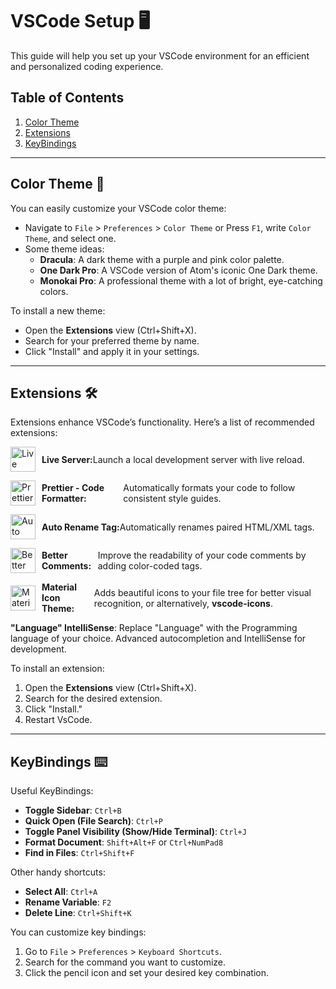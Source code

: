 # VSCode Setup 🖥️

This guide will help you set up your VSCode environment for an efficient and personalized coding experience.

## Table of Contents
1. [Color Theme](#color-theme)  
2. [Extensions](#extensions)  
3. [KeyBindings](#keybindings)  

---

## Color Theme 🎨

You can easily customize your VSCode color theme:

- Navigate to `File` > `Preferences` > `Color Theme` or Press `F1`, write `Color Theme`, and select one.
- Some theme ideas:
  - **Dracula**: A dark theme with a purple and pink color palette.
  - **One Dark Pro**: A VSCode version of Atom's iconic One Dark theme.
  - **Monokai Pro**: A professional theme with a lot of bright, eye-catching colors.
  
To install a new theme:
- Open the **Extensions** view (Ctrl+Shift+X).
- Search for your preferred theme by name.
- Click "Install" and apply it in your settings.

---

## Extensions 🛠️

Extensions enhance VSCode’s functionality. Here’s a list of recommended extensions:

<p align="left" style="display: flex; align-items: center;">
  <img src="small/icone-1.ico" alt="Live Server Icon" width="40" />  
  <strong style="margin-left: 10px;">Live Server:</strong>  
  <span>Launch a local development server with live reload.</span>
</p>

<p align="left" style="display: flex; align-items: center;">
  <img src="small/icone-4.ico" alt="Prettier Icon" width="40" />  
  <strong style="margin-left: 10px;">Prettier - Code Formatter:</strong>  
  <span>Automatically formats your code to follow consistent style guides.</span>
</p>

<p align="left" style="display: flex; align-items: center;">
  <img src="small/icone-2.ico" alt="Auto Rename Tag Icon" width="40" />  
  <strong style="margin-left: 10px;">Auto Rename Tag:</strong>  
  <span>Automatically renames paired HTML/XML tags.</span>
</p>

<p align="left" style="display: flex; align-items: center;">
  <img src="small/icone-5.ico" alt="Better Comments Icon" width="40" />  
  <strong style="margin-left: 10px;">Better Comments:</strong>  
  <span>Improve the readability of your code comments by adding color-coded tags.</span>
</p>

<p align="left" style="display: flex; align-items: center;">
  <img src="small/icone-3.ico" alt="Material Icon Theme Icon" width="40" />  
  <strong style="margin-left: 10px;">Material Icon Theme:</strong>  
  <span>Adds beautiful icons to your file tree for better visual recognition, or alternatively, <strong>vscode-icons</strong>.</span>
</p>

**"Language" IntelliSense**: Replace "Language" with the Programming language of your choice. Advanced autocompletion and IntelliSense for development.


To install an extension:
1. Open the **Extensions** view (Ctrl+Shift+X).
2. Search for the desired extension.
3. Click "Install."
4. Restart VsCode.

---

## KeyBindings ⌨️

Useful KeyBindings: 

- **Toggle Sidebar**: `Ctrl+B`
- **Quick Open (File Search)**: `Ctrl+P`
- **Toggle Panel Visibility (Show/Hide Terminal)**: `Ctrl+J`
- **Format Document**: `Shift+Alt+F` or `Ctrl+NumPad8`
- **Find in Files**: `Ctrl+Shift+F`

Other handy shortcuts:

- **Select All**: `Ctrl+A`
- **Rename Variable**: `F2`
- **Delete Line**: `Ctrl+Shift+K`

You can customize key bindings:
1. Go to `File` > `Preferences` > `Keyboard Shortcuts`.
2. Search for the command you want to customize.
3. Click the pencil icon and set your desired key combination.
